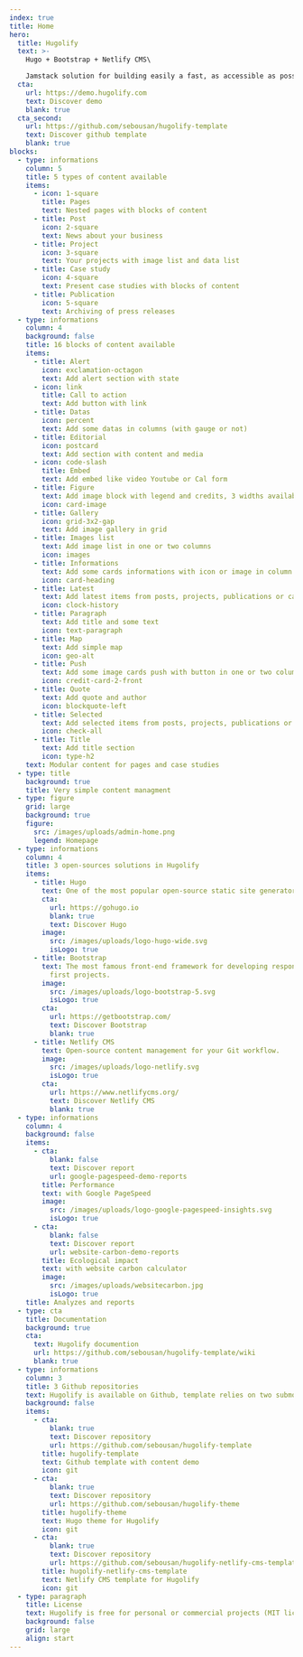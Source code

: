 ```yaml
---
index: true
title: Home
hero:
  title: Hugolify
  text: >-
    Hugo + Bootstrap + Netlify CMS\

    Jamstack solution for building easily a fast, as accessible as possible and low carbon website!
  cta:
    url: https://demo.hugolify.com
    text: Discover demo
    blank: true
  cta_second:
    url: https://github.com/sebousan/hugolify-template
    text: Discover github template
    blank: true
blocks:
  - type: informations
    column: 5
    title: 5 types of content available
    items:
      - icon: 1-square
        title: Pages
        text: Nested pages with blocks of content
      - title: Post
        icon: 2-square
        text: News about your business
      - title: Project
        icon: 3-square
        text: Your projects with image list and data list
      - title: Case study
        icon: 4-square
        text: Present case studies with blocks of content
      - title: Publication
        icon: 5-square
        text: Archiving of press releases
  - type: informations
    column: 4
    background: false
    title: 16 blocks of content available
    items:
      - title: Alert
        icon: exclamation-octagon
        text: Add alert section with state
      - icon: link
        title: Call to action
        text: Add button with link
      - title: Datas
        icon: percent
        text: Add some datas in columns (with gauge or not)
      - title: Editorial
        icon: postcard
        text: Add section with content and media
      - icon: code-slash
        title: Embed
        text: Add embed like video Youtube or Cal form
      - title: Figure
        text: Add image block with legend and credits, 3 widths available
        icon: card-image
      - title: Gallery
        icon: grid-3x2-gap
        text: Add image gallery in grid
      - title: Images list
        text: Add image list in one or two columns
        icon: images
      - title: Informations
        text: Add some cards informations with icon or image in column.
        icon: card-heading
      - title: Latest
        text: Add latest items from posts, projects, publications or casestudies.
        icon: clock-history
      - title: Paragraph
        text: Add title and some text
        icon: text-paragraph
      - title: Map
        text: Add simple map
        icon: geo-alt
      - title: Push
        text: Add some image cards push with button in one or two column.
        icon: credit-card-2-front
      - title: Quote
        text: Add quote and author
        icon: blockquote-left
      - title: Selected
        text: Add selected items from posts, projects, publications or casestudies.
        icon: check-all
      - title: Title
        text: Add title section
        icon: type-h2
    text: Modular content for pages and case studies
  - type: title
    background: true
    title: Very simple content managment
  - type: figure
    grid: large
    background: true
    figure:
      src: /images/uploads/admin-home.png
      legend: Homepage
  - type: informations
    column: 4
    title: 3 open-sources solutions in Hugolify
    items:
      - title: Hugo
        text: One of the most popular open-source static site generators.
        cta:
          url: https://gohugo.io
          blank: true
          text: Discover Hugo
        image:
          src: /images/uploads/logo-hugo-wide.svg
          isLogo: true
      - title: Bootstrap
        text: The most famous front-end framework for developing responsive and mobile
          first projects.
        image:
          src: /images/uploads/logo-bootstrap-5.svg
          isLogo: true
        cta:
          url: https://getbootstrap.com/
          text: Discover Bootstrap
          blank: true
      - title: Netlify CMS
        text: Open-source content management for your Git workflow.
        image:
          src: /images/uploads/logo-netlify.svg
          isLogo: true
        cta:
          url: https://www.netlifycms.org/
          text: Discover Netlify CMS
          blank: true
  - type: informations
    column: 4
    background: false
    items:
      - cta:
          blank: false
          text: Discover report
          url: google-pagespeed-demo-reports
        title: Performance
        text: with Google PageSpeed
        image:
          src: /images/uploads/logo-google-pagespeed-insights.svg
          isLogo: true
      - cta:
          blank: false
          text: Discover report
          url: website-carbon-demo-reports
        title: Ecological impact
        text: with website carbon calculator
        image:
          src: /images/uploads/websitecarbon.jpg
          isLogo: true
    title: Analyzes and reports
  - type: cta
    title: Documentation
    background: true
    cta:
      text: Hugolify documention
      url: https://github.com/sebousan/hugolify-template/wiki
      blank: true
  - type: informations
    column: 3
    title: 3 Github repositories
    text: Hugolify is available on Github, template relies on two submodules.
    background: false
    items:
      - cta:
          blank: true
          text: Discover repository
          url: https://github.com/sebousan/hugolify-template
        title: hugolify-template
        text: Github template with content demo
        icon: git
      - cta:
          blank: true
          text: Discover repository
          url: https://github.com/sebousan/hugolify-theme
        title: hugolify-theme
        text: Hugo theme for Hugolify
        icon: git
      - cta:
          blank: true
          text: Discover repository
          url: https://github.com/sebousan/hugolify-netlify-cms-template
        title: hugolify-netlify-cms-template
        text: Netlify CMS template for Hugolify
        icon: git
  - type: paragraph
    title: License
    text: Hugolify is free for personal or commercial projects (MIT license).
    background: false
    grid: large
    align: start
---
```

